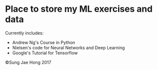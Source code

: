 # Place to store my ML exercises and data

Currently includes:
* Andrew Ng's Course in Python
* Nielsen's code for Neural Networks and Deep Learning
* Google's Tutorial for Tensorflow

©Sung Jae Hong 2017
